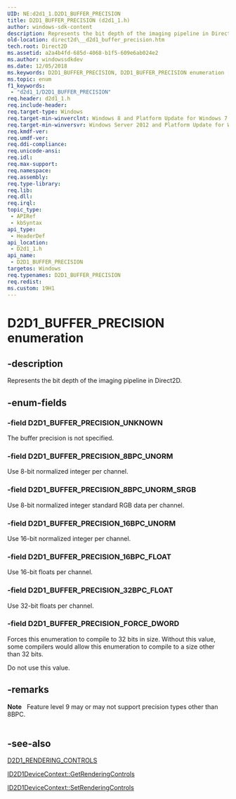 ```yaml
---
UID: NE:d2d1_1.D2D1_BUFFER_PRECISION
title: D2D1_BUFFER_PRECISION (d2d1_1.h)
author: windows-sdk-content
description: Represents the bit depth of the imaging pipeline in Direct2D.
old-location: direct2d\__d2d1_buffer_precision.htm
tech.root: Direct2D
ms.assetid: a2a4b4fd-685d-4068-b1f5-609e6ab024e2
ms.author: windowssdkdev
ms.date: 12/05/2018
ms.keywords: D2D1_BUFFER_PRECISION, D2D1_BUFFER_PRECISION enumeration [Direct2D], D2D1_BUFFER_PRECISION_16BPC_FLOAT, D2D1_BUFFER_PRECISION_16BPC_UNORM, D2D1_BUFFER_PRECISION_32BPC_FLOAT, D2D1_BUFFER_PRECISION_8BPC_UNORM, D2D1_BUFFER_PRECISION_8BPC_UNORM_SRGB, D2D1_BUFFER_PRECISION_FORCE_DWORD, D2D1_BUFFER_PRECISION_UNKNOWN, d2d1_1/D2D1_BUFFER_PRECISION, d2d1_1/D2D1_BUFFER_PRECISION_16BPC_FLOAT, d2d1_1/D2D1_BUFFER_PRECISION_16BPC_UNORM, d2d1_1/D2D1_BUFFER_PRECISION_32BPC_FLOAT, d2d1_1/D2D1_BUFFER_PRECISION_8BPC_UNORM, d2d1_1/D2D1_BUFFER_PRECISION_8BPC_UNORM_SRGB, d2d1_1/D2D1_BUFFER_PRECISION_FORCE_DWORD, d2d1_1/D2D1_BUFFER_PRECISION_UNKNOWN, direct2d.__d2d1_buffer_precision
ms.topic: enum
f1_keywords: 
 - "d2d1_1/D2D1_BUFFER_PRECISION"
req.header: d2d1_1.h
req.include-header: 
req.target-type: Windows
req.target-min-winverclnt: Windows 8 and Platform Update for Windows 7 [desktop apps \| UWP apps]
req.target-min-winversvr: Windows Server 2012 and Platform Update for Windows Server 2008 R2 [desktop apps \| UWP apps]
req.kmdf-ver: 
req.umdf-ver: 
req.ddi-compliance: 
req.unicode-ansi: 
req.idl: 
req.max-support: 
req.namespace: 
req.assembly: 
req.type-library: 
req.lib: 
req.dll: 
req.irql: 
topic_type:
 - APIRef
 - kbSyntax
api_type:
 - HeaderDef
api_location:
 - D2d1_1.h
api_name:
 - D2D1_BUFFER_PRECISION
targetos: Windows
req.typenames: D2D1_BUFFER_PRECISION
req.redist: 
ms.custom: 19H1
---
```


# D2D1_BUFFER_PRECISION enumeration


## -description


Represents the bit depth of the imaging pipeline in Direct2D.


## -enum-fields




### -field D2D1_BUFFER_PRECISION_UNKNOWN

The buffer precision is not specified.


### -field D2D1_BUFFER_PRECISION_8BPC_UNORM

Use 8-bit normalized integer per channel.


### -field D2D1_BUFFER_PRECISION_8BPC_UNORM_SRGB

Use 8-bit normalized integer standard RGB data per channel.


### -field D2D1_BUFFER_PRECISION_16BPC_UNORM

Use 16-bit normalized integer per channel.


### -field D2D1_BUFFER_PRECISION_16BPC_FLOAT

Use 16-bit floats per channel.


### -field D2D1_BUFFER_PRECISION_32BPC_FLOAT

Use 32-bit floats per channel.


### -field D2D1_BUFFER_PRECISION_FORCE_DWORD

Forces this enumeration to compile to 32 bits in size. Without this value, some compilers would allow this enumeration to compile to a size other than 32 bits.

Do not use this value.


## -remarks



<div class="alert"><b>Note</b>   Feature level 9 may or may not support precision types other than 8BPC.
</div>
<div> </div>



## -see-also




<a href="https://docs.microsoft.com/windows/desktop/api/d2d1_1/ns-d2d1_1-d2d1_rendering_controls">D2D1_RENDERING_CONTROLS</a>



<a href="https://docs.microsoft.com/windows/desktop/api/d2d1_1/nf-d2d1_1-id2d1devicecontext-getrenderingcontrols">ID2D1DeviceContext::GetRenderingControls</a>



<a href="https://docs.microsoft.com/windows/desktop/api/d2d1_1/nf-d2d1_1-id2d1devicecontext-setrenderingcontrols(constd2d1_rendering_controls_)">ID2D1DeviceContext::SetRenderingControls</a>
 

 

